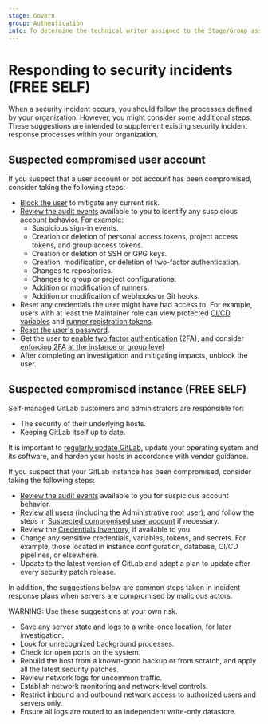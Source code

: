 ```yaml
---
stage: Govern
group: Authentication
info: To determine the technical writer assigned to the Stage/Group associated with this page, see https://about.gitlab.com/handbook/product/ux/technical-writing/#assignments
---
```


# Responding to security incidents **(FREE SELF)**

When a security incident occurs, you should follow the processes defined by your organization. However, you might consider some
additional steps. These suggestions are intended to supplement existing security incident response processes within your organization.

## Suspected compromised user account

If you suspect that a user account or bot account has been compromised, consider taking the following steps:

- [Block the user](../administration/moderate_users.md#block-a-user) to mitigate any current risk.
- [Review the audit events](../administration/audit_events.md) available to you to identify any suspicious account behavior. For
  example:
  - Suspicious sign-in events.
  - Creation or deletion of personal access tokens, project access tokens, and group access tokens.
  - Creation or deletion of SSH or GPG keys.
  - Creation, modification, or deletion of two-factor authentication.
  - Changes to repositories.
  - Changes to group or project configurations.
  - Addition or modification of runners.
  - Addition or modification of webhooks or Git hooks.
- Reset any credentials the user might have had access to. For example, users with at least the Maintainer role can view protected
  [CI/CD variables](../ci/variables/index.md) and [runner registration tokens](token_overview.md#runner-registration-tokens-deprecated).
- [Reset the user's password](reset_user_password.md).
- Get the user to [enable two factor authentication](../user/profile/account/two_factor_authentication.md) (2FA), and consider [enforcing 2FA at the instance or group level](two_factor_authentication.md)
- After completing an investigation and mitigating impacts, unblock the user.

## Suspected compromised instance **(FREE SELF)**

Self-managed GitLab customers and administrators are responsible for:

- The security of their underlying hosts.
- Keeping GitLab itself up to date.

It is important to [regularly update GitLab](../policy/maintenance.md), update your operating system and its software, and harden your
hosts in accordance with vendor guidance.

If you suspect that your GitLab instance has been compromised, consider taking the following steps:

- [Review the audit events](../administration/audit_events.md) available to you for suspicious account behavior.
- [Review all users](../administration/moderate_users.md) (including the Administrative root user), and follow the steps in [Suspected compromised user account](#suspected-compromised-user-account) if necessary.
- Review the [Credentials Inventory](../administration/credentials_inventory.md), if available to you.
- Change any sensitive credentials, variables, tokens, and secrets. For example, those located in instance configuration, database,
  CI/CD pipelines, or elsewhere.
- Update to the latest version of GitLab and adopt a plan to update after every security patch release.

In addition, the suggestions below are common steps taken in incident response plans when servers are compromised by malicious actors.

WARNING:
Use these suggestions at your own risk.

- Save any server state and logs to a write-once location, for later investigation.
- Look for unrecognized background processes.
- Check for open ports on the system.
- Rebuild the host from a known-good backup or from scratch, and apply all the latest security patches.
- Review network logs for uncommon traffic.
- Establish network monitoring and network-level controls.
- Restrict inbound and outbound network access to authorized users and servers only.
- Ensure all logs are routed to an independent write-only datastore.
